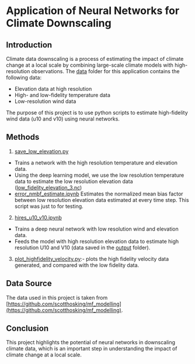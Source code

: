 # Application of Neural Networks for Climate Downscaling

## Introduction

Climate data downscaling is a process of estimating the impact of climate change at a local scale by combining large-scale climate models with high-resolution observations. The [data](data) folder for this application contains the following data:

- Elevation data at high resolution
- High- and low-fidelity temperature data
- Low-resolution wind data

The purpose of this project is to use python scripts to estimate high-fidelity wind data (u10 and v10) using neural networks. 

## Methods 

1. [save_low_elevation.py](save_low_elevation.py)
- Trains a network with the high resolution temperature and elevation data.
- Using the deep learning model, we use the low resolution temperature data to estimate the low resolution elevation data ([low_fidelity_elevation_3.nc](low_fidelity_elevation_3.nc))
- [error_nmbf_estimate.ipynb](error_nmbf_estimate.ipynb) Estimates the normalized mean bias factor between low resolution elevation data estimated at every time step. This script was just to for testing. 

2. [hires_u10_v10.ipynb](hires_u10_v10.ipynb)
- Trains a deep neural network with low resolution wind and elevation data.
- Feeds the model with high resolution elevation data to estimate high resolution U10 and V10 (data saved in the [output](output) folder).

3. [plot_highfidelity_velocity.py](plot_highfidelity_velocity.py):- plots the high fidelity velocity data generated, and compared with the low fidelity data.


## Data Source

The data used in this project is taken from [https://github.com/scotthosking/mf_modelling](https://github.com/scotthosking/mf_modelling). 

## Conclusion

This project highlights the potential of neural networks in downscaling climate data, which is an important step in understanding the impact of climate change at a local scale. 
